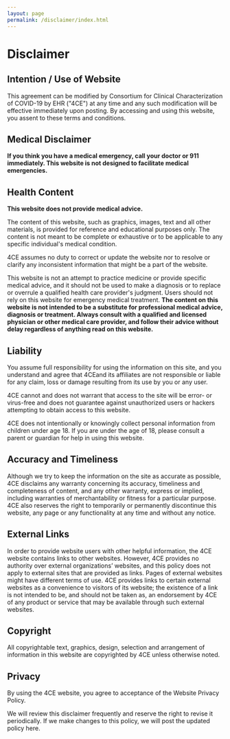 ```yaml
---
layout: page
permalink: /disclaimer/index.html
---
```


# Disclaimer

## Intention / Use of Website

This agreement can be modified by Consortium for Clinical Characterization of COVID-19 by EHR ("4CE") at any time and any such modification will be effective immediately upon posting. By accessing and using this website, you assent to these terms and conditions.

## Medical Disclaimer

**If you think you have a medical emergency, call your doctor or 911 immediately. This website is not designed to facilitate medical emergencies.**

## Health Content

**This website does not provide medical advice.**

The content of this website, such as graphics, images, text and all other materials, is provided for reference and educational purposes only. The content is not meant to be complete or exhaustive or to be applicable to any specific individual's medical condition.

4CE assumes no duty to correct or update the website nor to resolve or clarify any inconsistent information that might be a part of the website.

This website is not an attempt to practice medicine or provide specific medical advice, and it should not be used to make a diagnosis or to replace or overrule a qualified health care provider's judgment. Users should not rely on this website for emergency medical treatment. **The content on this website is not intended to be a substitute for professional medical advice, diagnosis or treatment. Always consult with a qualified and licensed physician or other medical care provider, and follow their advice without delay regardless of anything read on this website.**


## Liability

You assume full responsibility for using the information on this site, and you understand and agree that 4CEand its affiliates are not responsible or liable for any claim, loss or damage resulting from its use by you or any user.

4CE cannot and does not warrant that access to the site will be error- or virus-free and does not guarantee against unauthorized users or hackers attempting to obtain access to this website.

4CE does not intentionally or knowingly collect personal information from children under age 18. If you are under the age of 18, please consult a parent or guardian for help in using this website.

## Accuracy and Timeliness

Although we try to keep the information on the site as accurate as possible, 4CE disclaims any warranty concerning its accuracy, timeliness and completeness of content, and any other warranty, express or implied, including warranties of merchantability or fitness for a particular purpose. 4CE also reserves the right to temporarily or permanently discontinue this website, any page or any functionality at any time and without any notice.

## External Links

In order to provide website users with other helpful information, the 4CE website contains links to other websites. However, 4CE provides no authority over external organizations’ websites, and this policy does not apply to external sites that are provided as links. Pages of external websites might have different terms of use. 4CE provides links to certain external websites as a convenience to visitors of its website; the existence of a link is not intended to be, and should not be taken as, an endorsement by 4CE of any product or service that may be available through such external websites.

## Copyright

All copyrightable text, graphics, design, selection and arrangement of information in this website are copyrighted by 4CE unless otherwise noted.

## Privacy

By using the 4CE website, you agree to acceptance of the Website Privacy Policy.

We will review this disclaimer frequently and reserve the right to revise it periodically. If we make changes to this policy, we will post the updated policy here.
